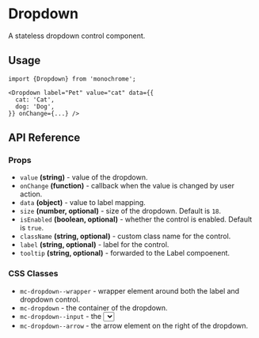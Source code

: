 # Dropdown

A stateless dropdown control component.

## Usage

    import {Dropdown} from 'monochrome';

    <Dropdown label="Pet" value="cat" data={{
      cat: 'Cat',
      dog: 'Dog',
    }} onChange={...} />

## API Reference

### Props

* `value` **(string)** - value of the dropdown.
* `onChange` **(function)** - callback when the value is changed by user action.
* `data` **(object)** - value to label mapping.
* `size` **(number, optional)** - size of the dropdown. Default is `18`.
* `isEnabled` **(boolean, optional)** - whether the control is enabled. Default is `true`.
* `className` **(string, optional)** - custom class name for the control.
* `label` **(string, optional)** - label for the control.
* `tooltip` **(string, optional)** - forwarded to the Label compoenent.


### CSS Classes

* `mc-dropdown--wrapper` - wrapper element around both the label and dropdown control.
* `mc-dropdown` - the container of the dropdown.
* `mc-dropdown--input` - the <select> element.
* `mc-dropdown--arrow` - the arrow element on the right of the dropdown.
